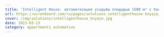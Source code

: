 ```yaml
---
title: 'Intelligent House: автоматизация усадьбы площадью 1500 м² с бассейном и зоной SPA'
url: https://wirenboard.com/ru/pages/solutions-intelligenthouse-knyaje/
cover: /img/solutions/intelligenthouse_knyaje.jpg
date: 2023-03-13
category: appartments_automation
---
```

